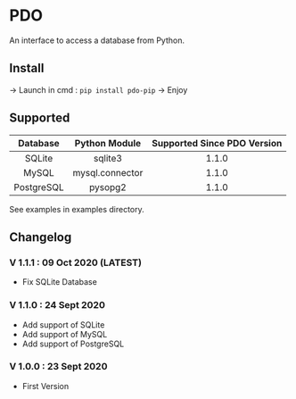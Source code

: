 # PDO

An interface to access a database from Python.

## Install

-> Launch in cmd : `pip install pdo-pip`
-> Enjoy

## Supported

|  Database  |  Python Module  | Supported Since PDO Version |
|:----------:|:---------------:|:---------------------------:|
|   SQLite   |     sqlite3     |            1.1.0            |
|    MySQL   | mysql.connector |            1.1.0            |
| PostgreSQL |     pysopg2     |            1.1.0            |

See examples in examples directory.

## Changelog

### V 1.1.1 : 09 Oct 2020 (LATEST)

- Fix SQLite Database

### V 1.1.0 : 24 Sept 2020

- Add support of SQLite
- Add support of MySQL
- Add support of PostgreSQL

### V 1.0.0 : 23 Sept 2020

- First Version
